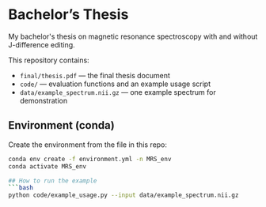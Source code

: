 # Bachelor’s Thesis
My bachelor's thesis on magnetic resonance spectroscopy with and without J-difference editing.

This repository contains:

- `final/thesis.pdf` — the final thesis document
- `code/` — evaluation functions and an example usage script
- `data/example_spectrum.nii.gz` — one example spectrum for demonstration

## Environment (conda)
Create the environment from the file in this repo:

```bash
conda env create -f environment.yml -n MRS_env
conda activate MRS_env

## How to run the example
```bash
python code/example_usage.py --input data/example_spectrum.nii.gz
